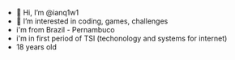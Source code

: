 - 👋 Hi, I’m @ianq1w1
- 👀 I’m interested in coding, games, challenges
- i'm from Brazil - Pernambuco
- i'm in first period of TSI (techonology and systems for internet)
- 18 years old

<!---
ianq1w1/ianq1w1 is a ✨ special ✨ repository because its `README.md` (this file) appears on your GitHub profile.
You can click the Preview link to take a look at your changes.
--->
